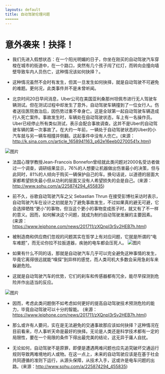 ```yaml
---
layouts: default
title: 自动驾驶伦理问题
======
---
```

# 意外袭来！抉择！

* 我们先进入假想状态：在一个阳光明媚的日子，你坐在刚买的自动驾驶汽车穿梭在城市的街道中，在一个路口，突然有几个孩子闯了红灯，而转向会撞向墙壁导致车内人员伤亡，这种情况该如何抉择？。

* 这种情况虽然不会时有发生，但其一旦发生如何抉择，就是自动驾驶不可避免的难题。更何况，此类事件并不是未曾听闻。

* 北京时间20日早间消息，Uber公司在美国亚利桑那州坦佩市进行无人驾驶车辆测试。但在测试过程中却发生了意外，自动驾驶车辆撞到了一位女行人。伤者送往医院救治后，因伤势过重不幸身亡。这是全球第一起自动驾驶车辆造成行人死亡案件。事故发生时，车辆处在自动驾驶状态，车上有一名操作员。Uber已经停止所有类似测试，表示会配合事故调查。这并不是Uber的自动驾驶车辆的第一次事故了。在大约一年前，一辆处于自动驾驶状态的Uber的小汽车就与另一辆车相撞并侧翻。这起事件中没有人伤亡。(来源：http://k.sina.com.cn/article_1658941163_p62e16eeb02700541x.html)

![图片](http://a3.qpic.cn/psb?/V135Vm5X0FNlv2/2zEGz17TBjQGDDi6gZ1Z41cwBfmeUVUbNKnVwbm5q1Q!/m/dFIBAAAAAAAAnull&bo=EwG3AAAAAAARB5U!&rf=photolist&t=5)

* 法国心理学教授Jean-Francois Bonnefon曾经就此类问题对2000名受访者做过一个调查，调研结果显示，76%的人想要让机器做出伤害最小的决策，但与此同时，81%的人倾向于购买一辆保护自己的车。换句话说，以道德的层面大家都希望损失最小但从功利的层面又没有人希望损失的会是自己。(来源：http://www.sohu.com/a/225874294_455835)

* 前不久，谷歌自动驾驶汽车之父 Sebastian Thrun 在接受彭博社采访时表示，自动驾驶汽车在设计之初就是为了避免事故发生，不过如果真的避无可避，它会选择牺牲“更小”的事物，但当这个更小的事物变成孩子时，就又有了不一样的意义。因而，如何解决这个问题，就成为制约自动驾驶发展的主要因素。(来源：https://www.leiphone.com/news/201711/zXQnpI3rSv2HEB7h.html)

* 被制造商和供应商们忽视的问题其实在哲学上有对应问题，它就是所谓的“电车难题”，而无论你拉不拉扳道器，疾驰的电车都会压死人。
![图片](http://a2.qpic.cn/psb?/V135Vm5X0FNlv2/vpcD4u7pEmExMM*SQ8bbJZ4n9lElr1QS6*JficvMegg!/c/dDUBAAAAAAAA&ek=1&kp=1&pt=0&bo=AwHDAAAAAAARF.E!&tl=3&vuin=2762935451&tm=1542877200&sce=60-2-2&rf=0-0)

* 如果有什么不同的话，那就是自动驶汽车几乎可以完全避免这种事情的发生，毕竟它离得很远就能“嗅探”到异样的感觉，而人类司机大多数会采用急刹车来躲避危险。

* 这就是自动驾驶汽车的优势，它们的刹车和传感器都有冗余，能尽早探测到危险并作出适当的反应。

![图片](http://a3.qpic.cn/psb?/V135Vm5X0FNlv2/PJH*cOT*1cRrM*oRk4OqAbSbdDRh7.Bj*Rd0OUAh5X4!/c/dDYBAAAAAAAA&ek=1&kp=1&pt=0&bo=MAGmAAAAAAARF7c!&tl=3&vuin=2762935451&tm=1542877200&sce=60-2-2&rf=0-0)

* 因而，考虑此类问题倒不如考虑如何更好的提高自动驾驶技术预测危险的能力，毕竟自动驾驶可以十分的智能。
(来源：https://www.leiphone.com/news/201711/zXQnpI3rSv2HEB7h.html)

* 那么或许有人要问，实在是无法避免的交通事故那应该如何抉择？这种情况在目前看来，尽人事听天命是最好的抉择。无论是人类还是科学技术都有一定的局限性，要在一个局限的条件下得出最完美的结论，这无异于庸人自扰。

* 无论如何，自动驾驶不是原罪，即便是遭遇两难问题也应先追究破坏交通运行规则导致两难境地的人或物。在这一点上，未来的自动驾驶应该是在基于社会共同遵循的准则下运行，从源头保障，从技术入手，这或许是电车问题的出路。(来源：http://www.sohu.com/a/225874294_455835)
